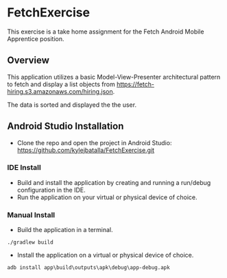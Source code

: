 # FetchExercise
This exercise is a take home assignment for the Fetch Android Mobile Apprentice position.

## Overview
This application utilizes a basic Model-View-Presenter architectural pattern to fetch
and display a list objects from https://fetch-hiring.s3.amazonaws.com/hiring.json.

The data is sorted and displayed the the user.

## Android Studio Installation
* Clone the repo and open the project in Android Studio: https://github.com/kylejbatalla/FetchExercise.git

### IDE Install
* Build and install the application by creating and running a run/debug configuration in the IDE.
* Run the application on your virtual or physical device of choice.

### Manual Install

* Build the application in a terminal.

`./gradlew build`

* Install the application on a virtual or physical device of choice.

`adb install app\build\outputs\apk\debug\app-debug.apk`
